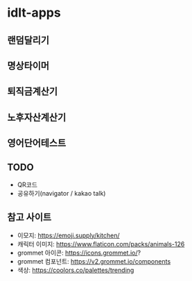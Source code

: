 # idlt-apps

## 랜덤달리기

## 명상타이머
## 퇴직금계산기
## 노후자산계산기
## 영어단어테스트

## TODO
- QR코드
- 공유하기(navigator / kakao talk)

## 참고 사이트

- 이모지: https://emoji.supply/kitchen/
- 캐릭터 이미지: https://www.flaticon.com/packs/animals-126
- grommet 아이콘: https://icons.grommet.io/?
- grommet 컴포넌트: https://v2.grommet.io/components
- 색상: https://coolors.co/palettes/trending